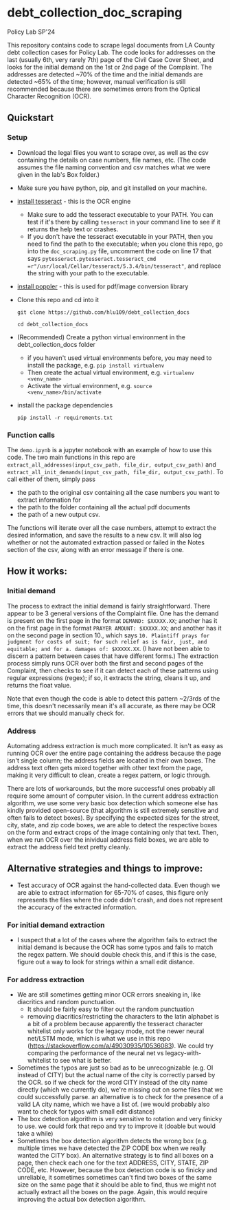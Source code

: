 # debt_collection_doc_scraping
Policy Lab SP'24

This repository contains code to scrape legal documents from LA County debt collection cases for Policy Lab. The code looks for addresses on the last (usually 6th, very rarely 7th) page of the Civil Case Cover Sheet, and looks for the initial demand on the 1st or 2nd page of the Complaint. The addresses are detected ~70% of the time and the initial demands are detected ~65% of the time; however, manual verification is still recommended because there are sometimes errors from the Optical Character Recognition (OCR). 

## Quickstart 
### Setup
* Download the legal files you want to scrape over, as well as the csv containing the details on case numbers, file names, etc. (The code assumes the file naming convention and csv matches what we were given in the lab's Box folder.) 
* Make sure you have python, pip, and git installed on your machine.
* [install tesseract](https://tesseract-ocr.github.io/tessdoc/Installation.html) - this is the OCR engine
  * Make sure to add the tesseract executable to your PATH. You can test if it's there by calling `tesseract` in your command line to see if it returns the help text or crashes.
  * If you don't have the tesseract executable in your PATH, then you need to find the path to the executable; when you clone this repo, go into the ```doc_scraping.py``` file, uncomment the code on line 17 that says ```pytesseract.pytesseract.tesseract_cmd =r"/usr/local/Cellar/tesseract/5.3.4/bin/tesseract"```, and replace the string with your path to the executable. 
* [install poppler](https://pdf2image.readthedocs.io/en/latest/installation.html) - this is used for pdf/image conversion library 
* Clone this repo and cd into it

  ```git clone https://github.com/hlu109/debt_collection_docs```

  ```cd debt_collection_docs```
* (Recommended) Create a python virtual environment in the debt_collection_docs folder 
  * if you haven't used virtual environments before, you may need to install the package, e.g. ```pip install virtualenv```
  * Then create the actual virtual environment, e.g. ```virtualenv <venv_name>```
  * Activate the virtual environment, e.g. ```source <venv_name>/bin/activate```
* install the package dependencies

  ```pip install -r requirements.txt```

### Function calls 
The ```demo.ipynb``` is a jupyter notebook with an example of how to use this code. The two main functions in this repo are ```extract_all_addresses(input_csv_path, file_dir, output_csv_path)``` and ```extract_all_init_demands(input_csv_path, file_dir, output_csv_path)```. To call either of them, simply pass 
* the path to the original csv containing all the case numbers you want to extract information for
* the path to the folder containing all the actual pdf documents
* the path of a new output csv.

The functions will iterate over all the case numbers, attempt to extract the desired information, and save the results to a new csv. It will also log whether or not the automated extraction passed or failed in the Notes section of the csv, along with an error message if there is one. 

## How it works: 
### Initial demand 
The process to extract the initial demand is fairly straightforward. There appear to be 3 general versions of the Complaint file. One has the demand is present on the first page in the format ```DEMAND: $XXXXX.XX```; another has it on the first page in the format ```PRAYER AMOUNT: $XXXXX.XX```; and another has it on the second page in section 10., which says ```10. Plaintiff prays for judgment for costs of suit; for such relief as is fair, just, and equitable; and for a. damages of: $XXXXX.XX```. (I have not been able to discern a pattern between cases that have different forms.) The extraction process simply runs OCR over both the first and second pages of the Complaint, then checks to see if it can detect each of these patterns using regular expressions (regex); if so, it extracts the string, cleans it up, and returns the float value. 

Note that even though the code is able to detect this pattern ~2/3rds of the time, this doesn't necessarily mean it's all accurate, as there may be OCR errors that we should manually check for. 


### Address 
Automating address extraction is much more complicated. It isn't as easy as running OCR over the entire page containing the address because the page isn't single column; the address fields are located in their own boxes. The address text often gets mixed together with other text from the page, making it very difficult to clean, create a regex pattern, or logic through. 

There are lots of workarounds, but the more successful ones probably all require some amount of computer vision. In the current address extraction algorithm, we use some very basic box detection which someone else has kindly provided open-source (that algorithm is still extremely sensitive and often fails to detect boxes). By specifying the expected sizes for the street, city, state, and zip code boxes, we are able to detect the respective boxes on the form and extract crops of the image containing only that text. Then, when we run OCR over the inividual address field boxes, we are able to extract the address field text pretty cleanly. 


## Alternative strategies and things to improve: 
* Test accuracy of OCR against the hand-collected data. Even though we are able to extract information for 65-70% of cases, this figure only represents the files where the code didn't crash, and does not represent the accuracy of the extracted information. 


### For initial demand extraction
* I suspect that a lot of the cases where the algorithm fails to extract the initial demand is because the OCR has some typos and fails to match the regex pattern. We should double check this, and if this is the case, figure out a way to look for strings within a small edit distance.

### For address extraction
* We are still sometimes getting minor OCR errors sneaking in, like diacritics and random punctuation.
  * It should be fairly easy to filter out the random punctuation
  * removing diacritics/restricting the characters to the latin alphabet is a bit of a problem because apparently the tesseract character whitelist only works for the legacy mode, not the newer neural net/LSTM mode, which is what we use in this repo (https://stackoverflow.com/a/49030935/10536083). We could try comparing the performance of the neural net vs legacy-with-whitelist to see what is better. 
* Sometimes the typos are just so bad as to be unrecognizable (e.g. OI instead of CITY) but the actual name of the city is correctly parsed by the OCR. so if we check for the word CITY instead of the city name directly (which we currently do), we're missing out on some files that we could successfully parse. an alternative is to check for the presence of a valid LA city name, which we have a list of. (we would probably also want to check for typos with small edit distance)
* The box detection algorithm is very sensitive to rotation and very finicky to use. we could fork that repo and try to improve it (doable but would take a while)
* Sometimes the box detection algorithm detects the wrong box (e.g. multiple times we have detected the ZIP CODE box when we really wanted the CITY box). An alternative strategy is to find all boxes on a page, then check each one for the text ADDRESS, CITY, STATE, ZIP CODE, etc. However, because the box detection code is so finicky and unreliable, it sometimes sometimes can't find two boxes of the same size on the same page that it should be able to find, thus we might not actually extract all the boxes on the page. Again, this would require improving the actual box detection algorithm. 
